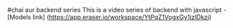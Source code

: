 #chai aur backend series 
This is a video series of backend with javascript
-[Models link] (https://app.eraser.io/workspace/YtPqZ1VogxGy1jzIDkzj)